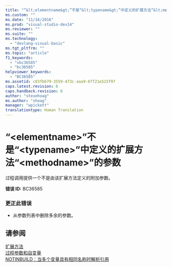 ```yaml
---
title: "“&lt;elementname&gt;”不是“&lt;typename&gt;”中定义的扩展方法“&lt;methodname&gt;”的参数 | Microsoft Docs"
ms.custom: ""
ms.date: "11/16/2016"
ms.prod: "visual-studio-dev14"
ms.reviewer: ""
ms.suite: ""
ms.technology: 
  - "devlang-visual-basic"
ms.tgt_pltfrm: ""
ms.topic: "article"
f1_keywords: 
  - "vbc36585"
  - "bc36585"
helpviewer_keywords: 
  - "BC36585"
ms.assetid: c83fb679-3559-473c-aaa9-6ff21e515f97
caps.latest.revision: 6
caps.handback.revision: 6
author: "stevehoag"
ms.author: "shoag"
manager: "wpickett"
translationtype: Human Translation
---
```

# “&lt;elementname&gt;”不是“&lt;typename&gt;”中定义的扩展方法“&lt;methodname&gt;”的参数
过程调用提供一个不是由该扩展方法定义的附加参数。  
  
 **错误 ID:** BC36585  
  
### 更正此错误  
  
-   从参数列表中删除多余的参数。  
  
## 请参阅  
 [扩展方法](../../visual-basic/programming-guide/language-features/procedures/extension-methods.md)   
 [过程参数和自变量](../../visual-basic/programming-guide/language-features/procedures/procedure-parameters-and-arguments.md)   
 [NOTINBUILD：当多个变量具有相同名称时解析引用](http://msdn.microsoft.com/zh-cn/9601e39f-1911-44e1-ace5-3f6e090408b9)